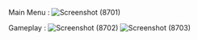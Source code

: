 Main Menu :
![Screenshot (8701)](https://github.com/user-attachments/assets/64d2d3d9-ce73-462b-80fe-5b55823d8bf4)

Gameplay : 
![Screenshot (8702)](https://github.com/user-attachments/assets/32c620e5-4634-4552-a043-36c7e830080c)
![Screenshot (8703)](https://github.com/user-attachments/assets/fcba8e81-0267-44c5-a494-0f132218408b)
